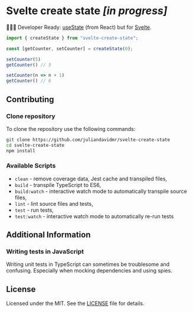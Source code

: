 # Svelte create state _[in progress]_

👩🏻‍💻 Developer Ready: [useState](https://reactjs.org/docs/hooks-state.html) 
(from React) but for [Svelte](https://svelte.dev/).

```ts
import { createState } from "svelte-create-state";

const [getCounter, setCounter] = createState(0);

setCounter(5)
getCounter() // 5

setCounter(n => n + 1)
getCounter() // 6
```

## Contributing

### Clone repository

To clone the repository use the following commands:

```sh
git clone https://github.com/juliandavidmr/svelte-create-state
cd svelte-create-state
npm install
```

### Available Scripts

+ `clean` - remove coverage data, Jest cache and transpiled files,
+ `build` - transpile TypeScript to ES6,
+ `build:watch` - interactive watch mode to automatically transpile source files,
+ `lint` - lint source files and tests,
+ `test` - run tests,
+ `test:watch` - interactive watch mode to automatically re-run tests

## Additional Information

### Writing tests in JavaScript

Writing unit tests in TypeScript can sometimes be troublesome and confusing. Especially when mocking dependencies and using spies.

## License

Licensed under the MIT. See the [LICENSE](./LICENSE) file for details.

